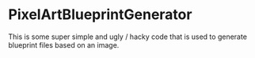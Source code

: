 # PixelArtBlueprintGenerator
This is some super simple and ugly / hacky code that is used to generate blueprint files based on an image.
